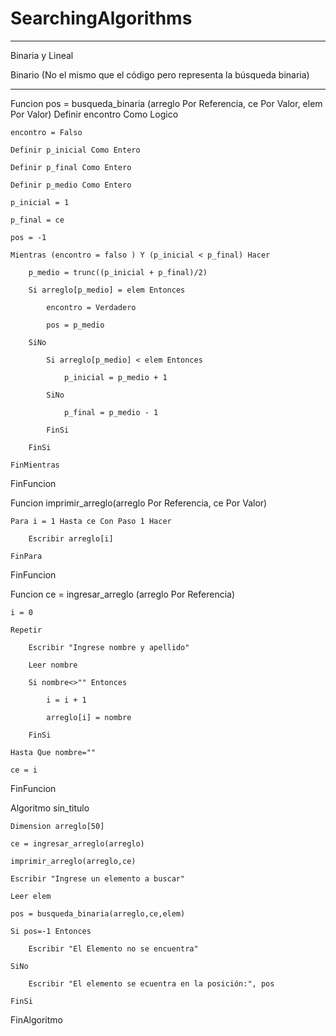 # SearchingAlgorithms

----

Binaria y Lineal

Binario (No el mismo que el código pero representa la búsqueda binaria)

----

Funcion pos = busqueda_binaria (arreglo Por Referencia, ce Por Valor, elem Por Valor)
	Definir encontro Como Logico
	
	encontro = Falso
	
	Definir p_inicial Como Entero
	
	Definir p_final Como Entero
	
	Definir p_medio Como Entero
	
	p_inicial = 1
	
	p_final = ce
	
	pos = -1
	
	Mientras (encontro = falso ) Y (p_inicial < p_final) Hacer
	
		p_medio = trunc((p_inicial + p_final)/2)
		
		Si arreglo[p_medio] = elem Entonces
		
			encontro = Verdadero
			
			pos = p_medio
			
		SiNo
		
			Si arreglo[p_medio] < elem Entonces
			
				p_inicial = p_medio + 1
				
			SiNo
			
				p_final = p_medio - 1
				
			FinSi
			
		FinSi
		
	FinMientras
	
FinFuncion


Funcion imprimir_arreglo(arreglo Por Referencia, ce Por Valor)

	Para i = 1 Hasta ce Con Paso 1 Hacer
	
		Escribir arreglo[i]
		
	FinPara
	
FinFuncion


Funcion ce = ingresar_arreglo (arreglo Por Referencia)

	i = 0
	
	Repetir
	
		Escribir "Ingrese nombre y apellido"
		
		Leer nombre
		
		Si nombre<>"" Entonces
		
			i = i + 1
			
			arreglo[i] = nombre
			
		FinSi
		
	Hasta Que nombre=""
	
	ce = i
	
FinFuncion


Algoritmo sin_titulo

	Dimension arreglo[50]
	
	ce = ingresar_arreglo(arreglo)
	
	imprimir_arreglo(arreglo,ce)
	
	Escribir "Ingrese un elemento a buscar"
	
	Leer elem
	
	pos = busqueda_binaria(arreglo,ce,elem)
	
	Si pos=-1 Entonces
	
		Escribir "El Elemento no se encuentra"
		
	SiNo
	
		Escribir "El elemento se ecuentra en la posición:", pos
		
	FinSi
	
FinAlgoritmo
